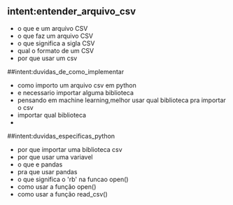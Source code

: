 ## intent:entender_arquivo_csv
- o que e um arquivo CSV
- o que faz um arquivo CSV
- o que significa a sigla CSV
- qual o formato de um CSV
- por que usar um csv

##intent:duvidas_de_como_implementar
- como importo um arquivo csv em python
- e necessario importar alguma biblioteca
- pensando em machine learning,melhor usar qual biblioteca pra importar o csv
- importar qual biblioteca
-  


##intent:duvidas_especificas_python
- por que importar uma biblioteca csv
- por que usar uma variavel
- o que e pandas
- pra que usar pandas 
- o que significa o 'rb' na funcao open()
- como usar a função open()
- como usar a função read_csv()
